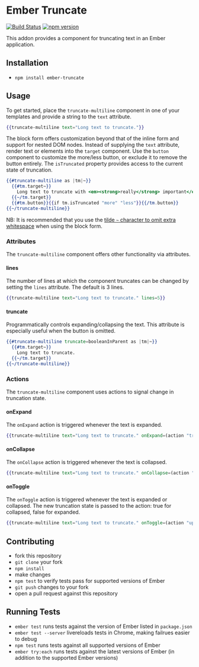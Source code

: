 # Ember Truncate

[![Build Status](https://travis-ci.org/nickiaconis/ember-truncate.svg?branch=master)](https://travis-ci.org/nickiaconis/ember-truncate)
[![npm version](https://badge.fury.io/js/ember-truncate.svg)](http://badge.fury.io/js/ember-truncate)

This addon provides a component for truncating text in an Ember application.

## Installation

* `npm install ember-truncate`

## Usage

To get started, place the `truncate-multiline` component in one of your templates and provide a string to the `text` attribute.

```handlebars
{{truncate-multiline text="Long text to truncate."}}
```

The block form offers customization beyond that of the inline form and support for nested DOM nodes. Instead of supplying the `text` attribute, render text or elements into the `target` component. Use the `button` component to customize the more/less button, or exclude it to remove the button entirely. The `isTruncated` property provides access to the current state of truncation.

```handlebars
{{#truncate-multiline as |tm|~}}
  {{#tm.target~}}
    Long text to truncate with <em><strong>really</strong> important</em> formatting.
  {{~/tm.target}}
  {{#tm.button}}{{if tm.isTruncated "more" "less"}}{{/tm.button}}
{{~/truncate-multiline}}
```

NB: It is recommended that you use the [tilde `~` character to omit extra whitespace](http://handlebarsjs.com/expressions.html#whitespace-control) when using the block form.

### Attributes

The `truncate-multiline` component offers other functionality via attributes.

#### lines

The number of lines at which the component truncates can be changed by setting the `lines` attribute. The default is 3 lines.

```handlebars
{{truncate-multiline text="Long text to truncate." lines=5}}
```

#### truncate


Programmatically controls expanding/collapsing the text. This attribute is especially useful when the button is omitted.
```handlebars
{{#truncate-multiline truncate=booleanInParent as |tm|~}}
  {{#tm.target~}}
    Long text to truncate.
  {{~/tm.target}}
{{~/truncate-multiline}}
```

### Actions

The `truncate-multiline` component uses actions to signal change in truncation state.

#### onExpand

The `onExpand` action is triggered whenever the text is expanded.

```handlebars
{{truncate-multiline text="Long text to truncate." onExpand=(action "trackImpression")}}
```

#### onCollapse

The `onCollapse` action is triggered whenever the text is collapsed.

```handlebars
{{truncate-multiline text="Long text to truncate." onCollapse=(action "doSomeCoolThing")}}
```

#### onToggle

The `onToggle` action is triggered whenever the text is expanded or collapsed. The new truncation state is passed to the action: true for collapsed, false for expanded.

```handlebars
{{truncate-multiline text="Long text to truncate." onToggle=(action "updateTableOfContents")}}
```

## Contributing

* fork this repository
* `git clone` your fork
* `npm install`
* make changes
* `npm test` to verify tests pass for supported versions of Ember
* `git push` changes to your fork
* open a pull request against this repository

## Running Tests

* `ember test` runs tests against the version of Ember listed in `package.json`
* `ember test --server` livereloads tests in Chrome, making failrues easier to debug
* `npm test` runs tests against all supported versions of Ember
* `ember try:each` runs tests against the latest versions of Ember (in addition to the supported Ember versions)
